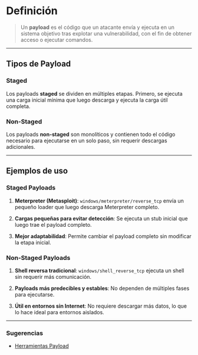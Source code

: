
# Definición


> Un **payload** es el código que un atacante envía y ejecuta en un sistema objetivo tras explotar una vulnerabilidad, con el fin de obtener acceso o ejecutar comandos.

---

## Tipos de Payload

### **Staged**

Los payloads **staged** se dividen en múltiples etapas. Primero, se ejecuta una carga inicial mínima que luego descarga y ejecuta la carga útil completa.

### **Non-Staged**

Los payloads **non-staged** son monolíticos y contienen todo el código necesario para ejecutarse en un solo paso, sin requerir descargas adicionales.

---

## Ejemplos de uso

### **Staged Payloads**

1. **Meterpreter (Metasploit)**: `windows/meterpreter/reverse_tcp` envía un pequeño loader que luego descarga Meterpreter completo.
    
2. **Cargas pequeñas para evitar detección**: Se ejecuta un stub inicial que luego trae el payload completo.
    
3. **Mejor adaptabilidad**: Permite cambiar el payload completo sin modificar la etapa inicial.
    

### **Non-Staged Payloads**

1. **Shell reversa tradicional**: `windows/shell_reverse_tcp` ejecuta un shell sin requerir más comunicación.
    
2. **Payloads más predecibles y estables**: No dependen de múltiples fases para ejecutarse.
    
3. **Útil en entornos sin Internet**: No requiere descargar más datos, lo que lo hace ideal para entornos aislados.

---
### Sugerencias

- [Herramientas Payload](./Herramientas%20Payload.md) 
